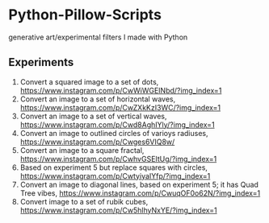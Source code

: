 # Python-Pillow-Scripts
generative art/experimental filters I made with Python

## Experiments
1. Convert a squared image to a set of dots, https://www.instagram.com/p/CwWiWGEINbd/?img_index=1
2. Convert an image to a set of horizontal waves, https://www.instagram.com/p/CwZXkKzI3WC/?img_index=1
3. Convert an image to a set of vertical waves, https://www.instagram.com/p/Cwd8AghIYly/?img_index=1
4. Convert an image to outlined circles of varioys radiuses, https://www.instagram.com/p/Cwges6VIQ8w/
5. Convert an image to a square fractal, https://www.instagram.com/p/CwhvGSEItUg/?img_index=1
6. Based on experiment 5 but replace squares with circles, https://www.instagram.com/p/CwtyiyaIYfp/?img_index=1
7. Convert an image to diagonal lines, based on experiment 5; it has Quad Tree vibes, https://www.instagram.com/p/CwuqOF0o62N/?img_index=1
8. Convert image to a set of rubik cubes, https://www.instagram.com/p/Cw5hlhyNxYE/?img_index=1
